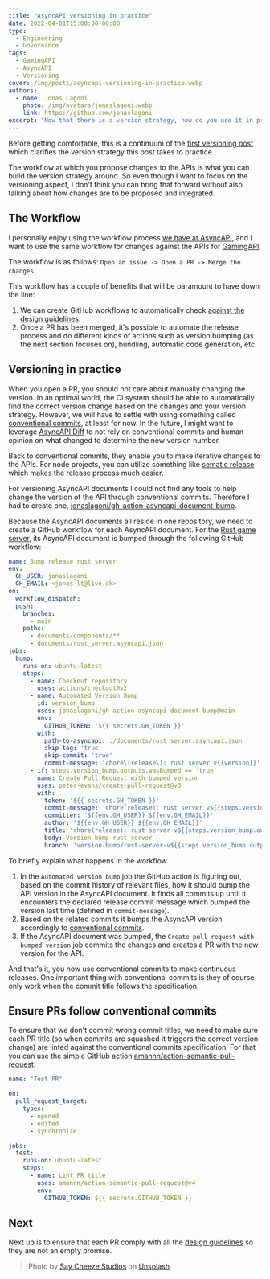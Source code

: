 ```yaml
---
title: "AsyncAPI versioning in practice"
date: 2022-04-01T15:00:00+00:00
type: 
  - Engineering
  - Governance
tags:
  - GamingAPI
  - AsyncAPI
  - Versioning
cover: /img/posts/asyncapi-versioning-in-practice.webp
authors:
  - name: Jonas Lagoni
    photo: /img/avatars/jonaslagoni.webp
    link: https://github.com/jonaslagoni
excerpt: "Now that there is a version strategy, how do you use it in practice?"
---
```


Before getting comfortable, this is a continuum of the [first versioning post](/posts/versioning-is-easy) which clarifies the version strategy this post takes to practice.



The workflow at which you propose changes to the APIs is what you can build the version strategy around. So even though I want to focus on the versioning aspect, I don't think you can bring that forward without also talking about how changes are to be proposed and integrated. 

## The Workflow

I personally enjoy using the workflow process [we have at AsyncAPI](https://github.com/asyncapi/.github/blob/master/CONTRIBUTING.md), and I want to use the same workflow for changes against the APIs for [GamingAPI](gamingapi.org).

The workflow is as follows: `Open an issue -> Open a PR -> Merge the changes`.

This workflow has a couple of benefits that will be paramount to have down the line: 
1. We can create GitHub workflows to automatically check [against the design guidelines](https://eventstack.tech/posts/getting-started-with-governance#consistency).
2. Once a PR has been merged, it's possible to automate the release process and do different kinds of actions such as version bumping (as the next section focuses on), bundling, automatic code generation, etc.

## Versioning in practice

When you open a PR, you should not care about manually changing the version. In an optimal world, the CI system should be able to automatically find the correct version change based on the changes and your version strategy. However, we will have to settle with using something called [conventional commits](https://www.conventionalcommits.org/en/v1.0.0/), at least for now. In the future, I might want to leverage [AsyncAPI Diff](https://github.com/asyncapi/diff) to not rely on conventional commits and human opinion on what changed to determine the new version number. 

Back to conventional commits, they enable you to make iterative changes to the APIs. For node projects, you can utilize something like [sematic release](https://github.com/semantic-release/semantic-release) which makes the release process much easier. 

For versioning AsyncAPI documents I could not find any tools to help change the version of the API through conventional commits. Therefore I had to create one, [jonaslagoni/gh-action-asyncapi-document-bump](https://github.com/jonaslagoni/gh-action-asyncapi-document-bump).

Because the AsyncAPI documents all reside in one repository, we need to create a GitHub workflow for each AsyncAPI document. For the [Rust game server](https://github.com/GamingAPI/definitions/blob/main/.github/workflows/bump-rust-server-version.yml), its AsyncAPI document is bumped through the following GitHub workflow: 

```yml
name: Bump release rust server
env:
  GH_USER: jonaslagoni
  GH_EMAIL: <jonas-lt@live.dk>
on:
  workflow_dispatch: 
  push:
    branches:
      - main
    paths:
      - documents/components/**
      - documents/rust_server.asyncapi.json
jobs:
  bump:
    runs-on: ubuntu-latest
    steps:
      - name: Checkout repository
        uses: actions/checkout@v2
      - name: Automated Version Bump
        id: version_bump
        uses: jonaslagoni/gh-action-asyncapi-document-bump@main
        env:
          GITHUB_TOKEN: '${{ secrets.GH_TOKEN }}'
        with:
          path-to-asyncapi: ./documents/rust_server.asyncapi.json
          skip-tag: 'true'
          skip-commit: 'true'
          commit-message: 'chore\(release\): rust server v{{version}}'
      - if: steps.version_bump.outputs.wasBumped == 'true'
        name: Create Pull Request with bumped version
        uses: peter-evans/create-pull-request@v3
        with:
          token: '${{ secrets.GH_TOKEN }}'
          commit-message: 'chore(release): rust server v${{steps.version_bump.outputs.newVersion}}'
          committer: '${{env.GH_USER}} ${{env.GH_EMAIL}}'
          author: '${{env.GH_USER}} ${{env.GH_EMAIL}}'
          title: 'chore(release): rust server v${{steps.version_bump.outputs.newVersion}}'
          body: Version bump rust server
          branch: 'version-bump/rust-server-v${{steps.version_bump.outputs.newVersion}}'
```
To briefly explain what happens in the workflow.

1. In the `Automated version bump` job the GitHub action is figuring out, based on the commit history of relevant files, how it should bump the API version in the AsyncAPI document. It finds all commits up until it encounters the declared release commit message which bumped the version last time (defined in `commit-message`). 
2. Based on the related commits it bumps the AsyncAPI version accordingly to [conventional commits](https://www.conventionalcommits.org/en/v1.0.0/).
3. If the AsyncAPI document was bumped, the `Create pull request with bumped version` job commits the changes and creates a PR with the new version for the API.

And that's it, you now use conventional commits to make continuous releases. One important thing with conventional commits is they of course only work when the commit title follows the specification. 

## Ensure PRs follow conventional commits 
To ensure that we don't commit wrong commit titles, we need to make sure each PR title (so when commits are squashed it triggers the correct version change) are linted against the conventional commits specification. For that you can use the simple GitHub action [amannn/action-semantic-pull-request](https://github.com/amannn/action-semantic-pull-request):

```yml
name: "Test PR"

on:
  pull_request_target:
    types:
      - opened
      - edited
      - synchronize

jobs:
  test:
    runs-on: ubuntu-latest
    steps:
      - name: Lint PR title
        uses: amannn/action-semantic-pull-request@v4
        env:
          GITHUB_TOKEN: ${{ secrets.GITHUB_TOKEN }}
```

## Next

Next up is to ensure that each PR comply with all the [design guidelines](/posts/getting-started-with-governance#consistency) so they are not an empty promise.

> Photo by <a href="https://unsplash.com/@saycheezestudios?utm_source=unsplash&utm_medium=referral&utm_content=creditCopyText">Say Cheeze Studios</a> on <a href="https://unsplash.com/s/photos/first-second-third?utm_source=unsplash&utm_medium=referral&utm_content=creditCopyText">Unsplash</a>
  